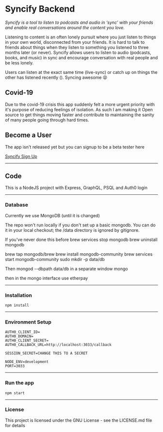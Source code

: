 # Syncify Backend

_Syncify is a tool to listen to podcasts and audio in ‘sync’ with your friends and enable real conversations around the content you love._

Listening to content is an often lonely pursuit where you just listen to things in your own world, disconnected from your friends. It is hard to talk to friends about things when they listen to something you listened to three months later (or never). Syncify allows users to listen to audio (podcasts, books, and music) in sync and encourage conversation with real people and be less lonely.

Users can listen at the exact same time (live-sync) or catch up on things the other has listened recently (). Syncing awesome 😝

## Covid-19

Due to the covid-19 crisis this app suddenly felt a more urgent priority with it's purpose of reducing feelings of isolation. As such I am making it Open source to get things moving faster and contribute to maintaining the sanity of many people going through hard times.

## Become a User

The app isn't released yet but you can signup to be a beta tester here

[Syncify Sign Up](https://syncify.landen.co)

---

## Code

This is a NodeJS project with Express, GraphQL, PSQL and Auth0 login

---

### Database

Currently we use MongoDB (until it is changed)

The repo won't run locally if you don't set up a basic mongodb.
You can do it in your local checkout; the /data directory is ignored by gitignore.

If you've never done this before
brew services stop mongodb
brew uninstall mongodb

brew tap mongodb/brew
brew install mongodb-community
brew services start mongodb-community
sudo mkdir -p data/db

Then
mongod --dbpath data/db
in a separate window
mongo

then in the mongo interface
use etherpay

---

### Installation

`npm install`

---

### Environment Setup

```
AUTH0_CLIENT_ID=
AUTH0_DOMAIN=
AUTH0_CLIENT_SECRET=
AUTH0_CALLBACK_URL=http://localhost:3033/callback

SESSION_SECRET=CHANGE THIS TO A SECRET

NODE_ENV=development
PORT=3033
```

---

### Run the app

`npm start`

---

### License

This project is licensed under the GNU License - see the LICENSE.md file for details
